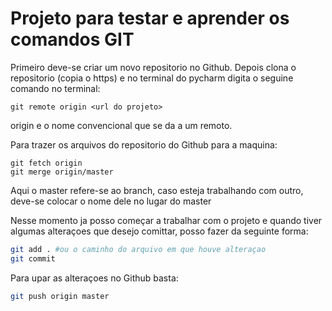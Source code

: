 # Projeto para testar e aprender os comandos GIT

Primeiro deve-se criar um novo repositorio no Github. Depois clona
o repositorio (copia o https) e no terminal do pycharm digita o 
seguine comando no terminal:
```
git remote origin <url do projeto>
```
origin e o nome convencional que se da a um remoto.

Para trazer os arquivos do repositorio do Github para a maquina:
```
git fetch origin
git merge origin/master
```
Aqui o master refere-se ao branch, caso esteja trabalhando com 
outro, deve-se colocar o nome dele no lugar do master

Nesse momento ja posso começar a trabalhar com o projeto
e quando tiver algumas alteraçoes que desejo comittar, posso
fazer da seguinte forma:

```bash
git add . #ou o caminho do arquivo em que houve alteraçao
git commit
```
Para upar as alteraçoes no Github basta:
```bash
git push origin master
```
